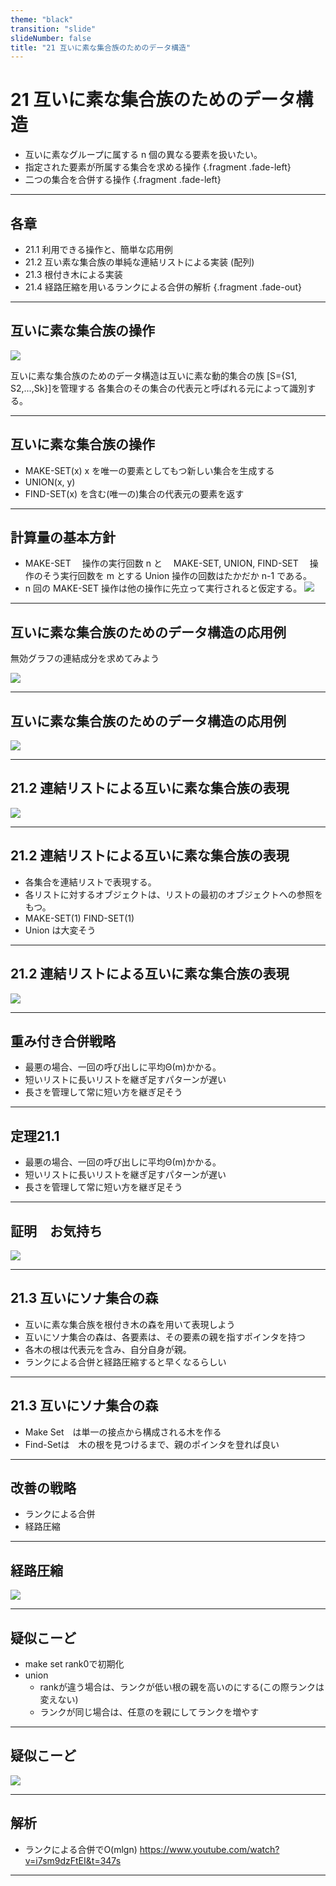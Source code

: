 ```yaml
---
theme: "black"
transition: "slide"
slideNumber: false
title: "21 互いに素な集合族のためのデータ構造"
---
```



# 21 互いに素な集合族のためのデータ構造

- 互いに素なグループに属する n 個の異なる要素を扱いたい。
- 指定された要素が所属する集合を求める操作 {.fragment .fade-left}
- 二つの集合を合併する操作 {.fragment .fade-left}

---

## 各章

- 21.1 利用できる操作と、簡単な応用例
- 21.2 互い素な集合族の単純な連結リストによる実装 (配列)
- 21.3 根付き木による実装
- 21.4 経路圧縮を用いるランクによる合併の解析 {.fragment .fade-out}

---

## 互いに素な集合族の操作

![](Image/2020-03-21-16-28-29.png)

互いに素な集合族のためのデータ構造は互いに素な動的集合の族
\[S={S1, S2,...,Sk}\]を管理する
各集合のその集合の代表元と呼ばれる元によって識別する。

---

## 互いに素な集合族の操作

- MAKE-SET(x) x を唯一の要素としてもつ新しい集合を生成する
- UNION(x, y)
- FIND-SET(x) を含む(唯一の)集合の代表元の要素を返す

---

## 計算量の基本方針

- MAKE-SET 　操作の実行回数 n と　 MAKE-SET, UNION, FIND-SET 　操作のそう実行回数を m とする
  Union 操作の回数はたかだか n-1 である。
- n 回の MAKE-SET 操作は他の操作に先立って実行されると仮定する。
  ![](Image/2020-03-21-17-12-24.png)

---

## 互いに素な集合族のためのデータ構造の応用例

無効グラフの連結成分を求めてみよう

![](Image/2020-03-21-17-12-45.png)

---

## 互いに素な集合族のためのデータ構造の応用例
![](Image/2020-03-21-17-18-44.png)

---

## 21.2 連結リストによる互いに素な集合族の表現

![](Image/2020-03-21-17-26-00.png)

---

## 21.2 連結リストによる互いに素な集合族の表現
- 各集合を連結リストで表現する。
- 各リストに対するオブジェクトは、リストの最初のオブジェクトへの参照をもつ。
- MAKE-SET(1) FIND-SET(1)
- Union は大変そう

---


## 21.2 連結リストによる互いに素な集合族の表現

![](Image/2020-04-01-22-43-30.png)

---

## 重み付き合併戦略
- 最悪の場合、一回の呼び出しに平均Θ(m)かかる。
- 短いリストに長いリストを継ぎ足すパターンが遅い
- 長さを管理して常に短い方を継ぎ足そう

---

## 定理21.1
- 最悪の場合、一回の呼び出しに平均Θ(m)かかる。
- 短いリストに長いリストを継ぎ足すパターンが遅い
- 長さを管理して常に短い方を継ぎ足そう

---

## 証明　お気持ち
![](Image/2020-04-01-23-33-32.png)

---

## 21.3 互いにソナ集合の森
- 互いに素な集合族を根付き木の森を用いて表現しよう
- 互いにソナ集合の森は、各要素は、その要素の親を指すポインタを持つ
- 各木の根は代表元を含み、自分自身が親。
- ランクによる合併と経路圧縮すると早くなるらしい

---

## 21.3 互いにソナ集合の森
- Make Set　は単一の接点から構成される木を作る
- Find-Setは　木の根を見つけるまで、親のポインタを登れば良い

---

## 改善の戦略
- ランクによる合併
- 経路圧縮

---

## 経路圧縮
![](Image/2020-04-01-23-36-04.png)

---

## 疑似こーど
- make set rank0で初期化
- union
  - rankが違う場合は、ランクが低い根の親を高いのにする(この際ランクは変えない)
  - ランクが同じ場合は、任意のを親にしてランクを増やす

---

## 疑似こーど
![](Image/2020-04-02-00-14-44.png)

---

## 解析
- ランクによる合併でO(mlgn)
https://www.youtube.com/watch?v=i7sm9dzFtEI&t=347s

---

<!-- ## 効果

大きくする {.fragment .grow}

小さくする {.fragment .shrink}

フェードアウト {.fragment .fade-out}

右フェード {.fragment .fade-right}

上フェード {.fragment .fade-up}

下フェード {.fragment .fade-down}

左フェード {.fragment .fade-left} -->
